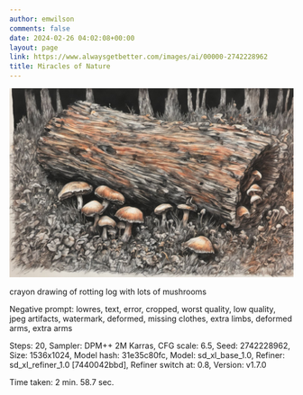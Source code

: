 ```yaml
---
author: emwilson
comments: false
date: 2024-02-26 04:02:08+00:00
layout: page
link: https://www.alwaysgetbetter.com/images/ai/00000-2742228962
title: Miracles of Nature
---
```


[![Miracles of Nature](/images/ai/00000-2742228962.jpg)](/images/ai/00000-2742228962.jpg)

crayon drawing of rotting log with lots of mushrooms

Negative prompt: lowres, text, error, cropped, worst quality, low quality, jpeg artifacts, watermark, deformed, missing clothes, extra limbs, deformed arms, extra arms

Steps: 20, Sampler: DPM++ 2M Karras, CFG scale: 6.5, Seed: 2742228962, Size: 1536x1024, Model hash: 31e35c80fc, Model: sd_xl_base_1.0, Refiner: sd_xl_refiner_1.0 [7440042bbd], Refiner switch at: 0.8, Version: v1.7.0

Time taken: 2 min. 58.7 sec.